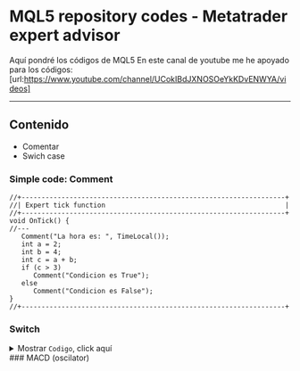 # MQL5 repository codes - Metatrader expert advisor
Aquí pondré los códigos de MQL5
En este canal de youtube me he apoyado para los códigos: [url:https://www.youtube.com/channel/UCokIBdJXNOSOeYkKDvENWYA/videos]

---

## Contenido
* Comentar
* Swich case


### Simple code: Comment
``` MQL5
//+------------------------------------------------------------------+
//| Expert tick function                                             |
//+------------------------------------------------------------------+
void OnTick() {
//---
   Comment("La hora es: ", TimeLocal());
   int a = 2;
   int b = 4;
   int c = a + b;
   if (c > 3)
      Comment("Condicion es True");
   else
      Comment("Condicion es False");
}
//+------------------------------------------------------------------+
```
### Switch
<details>
  <summary>Mostrar <code>Codigo</code>, click aquí</summary>
   
   ``` MQL5
   //+------------------------------------------------------------------+
   //|                                                      ProjectName |
   //|                                      Copyright 2020, CompanyName |
   //|                                       http://www.companyname.net |
   //+------------------------------------------------------------------+
   int choice = 5;

   //+------------------------------------------------------------------+
   //|                                                                  |
   //+------------------------------------------------------------------+
   void OnTick() {
   //---
      string entry = "";
      switch(choice) {
      case  5:
         entry += " customer wants RSI";
         break;
      case  4:
         entry += " customer wants Bollinger Bands";
         break;
      case  3:
         entry += " customer wants MACD";
         break;
      case  (1+1):
         entry += " customer wants Random entries";
         break;
      default:
         entry += " customer dont know";
         break;
      }
      Comment(entry);
   }
   //+------------------------------------------------------------------+
   ```
</details>
### MACD (oscilator)

